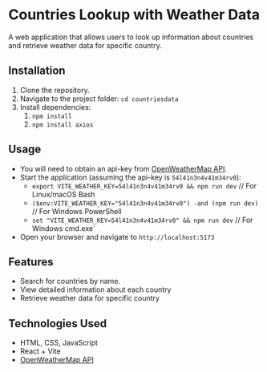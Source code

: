 # Countries Lookup with Weather Data

A web application that allows users to look up information about countries and retrieve weather data for specific country.

## Installation

1. Clone the repository.
1. Navigate to the project folder: `cd countriesdata`
1. Install dependencies: 
    1. `npm install`
    1. `npm install axios`

## Usage

- You will need to obtain an api-key from [OpenWeatherMap API](https://openweathermap.org/current).
- Start the application (assuming the api-key is `54l41n3n4v41m34rv0`):
    - `export VITE_WEATHER_KEY=54l41n3n4v41m34rv0 && npm run dev` // For Linux/macOS Bash
    - `($env:VITE_WEATHER_KEY="54l41n3n4v41m34rv0") -and (npm run dev)` // For Windows PowerShell
    - `set "VITE_WEATHER_KEY=54l41n3n4v41m34rv0" && npm run dev` // For Windows cmd.exe`
- Open your browser and navigate to `http://localhost:5173`

## Features

- Search for countries by name.
- View detailed information about each country
- Retrieve weather data for specific country

## Technologies Used

- HTML, CSS, JavaScript
- React + Vite
- [OpenWeatherMap API](https://openweathermap.org/current)
